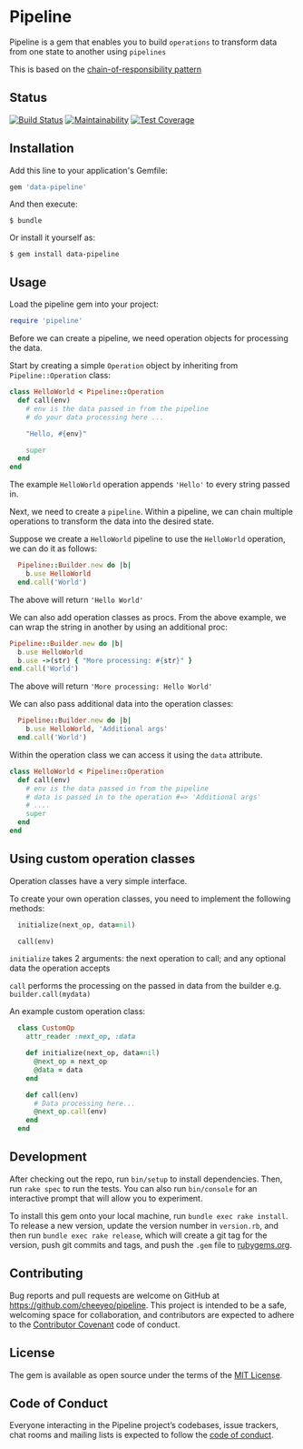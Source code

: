 # Pipeline

Pipeline is a gem that enables you to build `operations` to transform data from one state to another using `pipelines`

This is based on the [chain-of-responsibility pattern](https://en.wikipedia.org/wiki/Chain-of-responsibility_pattern)

## Status

[![Build Status](https://travis-ci.com/cheeyeo/pipeline.svg?branch=master)](https://travis-ci.com/cheeyeo/pipeline) [![Maintainability](https://api.codeclimate.com/v1/badges/e5d2a69f540157c59a67/maintainability)](https://codeclimate.com/github/cheeyeo/pipeline/maintainability) [![Test Coverage](https://api.codeclimate.com/v1/badges/e5d2a69f540157c59a67/test_coverage)](https://codeclimate.com/github/cheeyeo/pipeline/test_coverage)

## Installation

Add this line to your application's Gemfile:

```ruby
gem 'data-pipeline'
```

And then execute:

    $ bundle

Or install it yourself as:

    $ gem install data-pipeline

## Usage

Load the pipeline gem into your project:
```ruby
require 'pipeline'
```

Before we can create a pipeline, we need operation objects for processing the data.

Start by creating a simple `Operation` object by inheriting from `Pipeline::Operation` class:

```ruby
class HelloWorld < Pipeline::Operation
  def call(env)
    # env is the data passed in from the pipeline
    # do your data processing here ...

    "Hello, #{env}"

    super
  end
end
```

The example `HelloWorld` operation appends `'Hello'` to every string passed in.

Next, we need to create a `pipeline`. Within a pipeline, we can chain multiple operations to transform the data into the desired state.

Suppose we create a `HelloWorld` pipeline to use the `HelloWorld` operation, we can do it as follows:

```ruby
  Pipeline::Builder.new do |b|
    b.use HelloWorld
  end.call('World')
```

The above will return `'Hello World'`

We can also add operation classes as procs. From the above example, we can wrap the string in another by using an additional proc:

```ruby
Pipeline::Builder.new do |b|
  b.use HelloWorld
  b.use ->(str) { "More processing: #{str}" }
end.call('World')
```

The above will return `'More processing: Hello World'`

We can also pass additional data into the operation classes:

```ruby
  Pipeline::Builder.new do |b|
    b.use HelloWorld, 'Additional args'
  end.call('World')
```
Within the operation class we can access it using the `data` attribute.

```ruby
class HelloWorld < Pipeline::Operation
  def call(env)
    # env is the data passed in from the pipeline
    # data is passed in to the operation #=> 'Additional args'
    # ....
    super
  end
end
```

## Using custom operation classes

Operation classes have a very simple interface.

To create your own operation classes, you need to implement the following methods:

```ruby
  initialize(next_op, data=nil)

  call(env)
```

`initialize` takes 2 arguments: the next operation to call; and any optional data the operation accepts

`call` performs the processing on the passed in data from the builder e.g. `builder.call(mydata)`

An example custom operation class:
```ruby
  class CustomOp
    attr_reader :next_op, :data

    def initialize(next_op, data=nil)
      @next_op = next_op
      @data = data
    end

    def call(env)
      # Data processing here...
      @next_op.call(env)
    end
  end
```

## Development

After checking out the repo, run `bin/setup` to install dependencies. Then, run `rake spec` to run the tests. You can also run `bin/console` for an interactive prompt that will allow you to experiment.

To install this gem onto your local machine, run `bundle exec rake install`. To release a new version, update the version number in `version.rb`, and then run `bundle exec rake release`, which will create a git tag for the version, push git commits and tags, and push the `.gem` file to [rubygems.org](https://rubygems.org).

## Contributing

Bug reports and pull requests are welcome on GitHub at https://github.com/cheeyeo/pipeline. This project is intended to be a safe, welcoming space for collaboration, and contributors are expected to adhere to the [Contributor Covenant](http://contributor-covenant.org) code of conduct.

## License

The gem is available as open source under the terms of the [MIT License](https://opensource.org/licenses/MIT).

## Code of Conduct

Everyone interacting in the Pipeline project’s codebases, issue trackers, chat rooms and mailing lists is expected to follow the [code of conduct](https://github.com/[USERNAME]/pipeline/blob/master/CODE_OF_CONDUCT.md).
